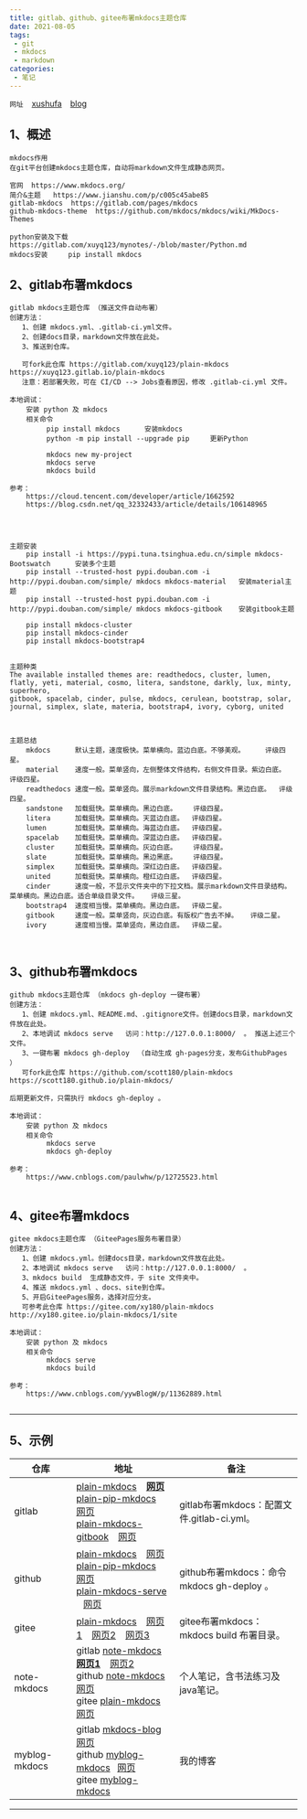 ```yaml
---
title: gitlab、github、gitee布署mkdocs主题仓库
date: 2021-08-05
tags:
 - git
 - mkdocs
 - markdown
categories:
 - 笔记
---
```



`网址` &ensp; [xushufa]( https://xushufa.cn ) &ensp; [blog]( https://vuepress-blog.xushufa.cn )

## 1、概述
```
mkdocs作用
在git平台创建mkdocs主题仓库，自动将markdown文件生成静态网页。 

官网  https://www.mkdocs.org/
简介&主题   https://www.jianshu.com/p/c005c45abe85
gitlab-mkdocs  https://gitlab.com/pages/mkdocs
github-mkdocs-theme  https://github.com/mkdocs/mkdocs/wiki/MkDocs-Themes

```

```
python安装及下载  https://gitlab.com/xuyq123/mynotes/-/blob/master/Python.md
mkdocs安装     pip install mkdocs

```

## 2、gitlab布署mkdocs
```
gitlab mkdocs主题仓库 （推送文件自动布署）
创建方法：
   1、创建 mkdocs.yml、.gitlab-ci.yml文件。
   2、创建docs目录，markdown文件放在此处。
   3、推送到仓库。
   
   可fork此仓库 https://gitlab.com/xuyq123/plain-mkdocs    https://xuyq123.gitlab.io/plain-mkdocs
   注意：若部署失败，可在 CI/CD --> Jobs查看原因，修改 .gitlab-ci.yml 文件。
   
本地调试：
	安装 python 及 mkdocs 
	相关命令 
		 pip install mkdocs      安装mkdocs
		 python -m pip install --upgrade pip     更新Python
		 
		 mkdocs new my-project
		 mkdocs serve
		 mkdocs build

参考：
	https://cloud.tencent.com/developer/article/1662592
	https://blog.csdn.net/qq_32332433/article/details/106148965
	
	
```

``` 
		 
主题安装
	pip install -i https://pypi.tuna.tsinghua.edu.cn/simple mkdocs-Bootswatch      安装多个主题
	pip install --trusted-host pypi.douban.com -i http://pypi.douban.com/simple/ mkdocs mkdocs-material   安装material主题
	pip install --trusted-host pypi.douban.com -i http://pypi.douban.com/simple/ mkdocs mkdocs-gitbook    安装gitbook主题
	
	pip install mkdocs-cluster   
	pip install mkdocs-cinder      
	pip install mkdocs-bootstrap4
		
		
主题种类					
The available installed themes are: readthedocs, cluster, lumen, flatly, yeti, material, cosmo, litera, sandstone, darkly, lux, minty, superhero, 
gitbook, spacelab, cinder, pulse, mkdocs, cerulean, bootstrap, solar, journal, simplex, slate, materia, bootstrap4, ivory, cyborg, united



主题总结
	mkdocs      默认主题，速度极快。菜单横向。蓝边白底。不够美观。     评级四星。
	material    速度一般。菜单竖向，左侧整体文件结构，右侧文件目录。紫边白底。   评级四星。
	readthedocs 速度一般。菜单竖向。展示markdown文件目录结构。黑边白底。  评级四星。
	sandstone   加载挺快。菜单横向。黑边白底。    评级四星。
	litera      加载挺快。菜单横向。天蓝边白底。  评级四星。
	lumen       加载挺快。菜单横向。海蓝边白底。  评级四星。
	spacelab    加载挺快。菜单横向。深蓝边白底。  评级四星。
	cluster	    加载挺快。菜单横向。灰边白底。    评级四星。
	slate	    加载挺快。菜单横向。黑边黑底。    评级四星。
	simplex	    加载挺快。菜单横向。深红边白底。  评级四星。
	united	    加载挺快。菜单横向。橙红边白底。  评级四星。
	cinder	    速度一般，不显示文件夹中的下拉文档。展示markdown文件目录结构。菜单横向。黑边白底。适合单级目录文件。   评级三星。
	bootstrap4  速度相当慢。菜单横向。黑边白底。  评级二星。
	gitbook     速度一般。菜单竖向，灰边白底。有版权广告去不掉。   评级二星。
	ivory       速度相当慢。菜单竖向，黑边白底。  评级二星。

	
```

## 3、github布署mkdocs

```
github mkdocs主题仓库 （mkdocs gh-deploy 一键布署）
创建方法：
   1、创建 mkdocs.yml、README.md、.gitignore文件。创建docs目录，markdown文件放在此处。
   2、本地调试 mkdocs serve   访问：http://127.0.0.1:8000/  。 推送上述三个文件。
   3、一键布署 mkdocs gh-deploy  （自动生成 gh-pages分支，发布GithubPages ）
   可fork此仓库 https://github.com/scott180/plain-mkdocs 	https://scott180.github.io/plain-mkdocs/

后期更新文件，只需执行 mkdocs gh-deploy 。
   
本地调试：
	安装 python 及 mkdocs 
	相关命令 
		 mkdocs serve
		 mkdocs gh-deploy 
	
参考：
	https://www.cnblogs.com/paulwhw/p/12725523.html
	
```

## 4、gitee布署mkdocs
```
gitee mkdocs主题仓库 （GiteePages服务布署目录）
创建方法：
   1、创建 mkdocs.yml。创建docs目录，markdown文件放在此处。
   2、本地调试 mkdocs serve   访问：http://127.0.0.1:8000/  。
   3、mkdocs build  生成静态文件，于 site 文件夹中。
   4、推送 mkdocs.yml 、docs、site到仓库。
   5、开启GiteePages服务，选择对应分支。
   可参考此仓库 https://gitee.com/xy180/plain-mkdocs 	http://xy180.gitee.io/plain-mkdocs/1/site
   
本地调试：
	安装 python 及 mkdocs 
	相关命令 
		 mkdocs serve
		 mkdocs build
		 
参考：
	https://www.cnblogs.com/yywBlogW/p/11362889.html


```

---

## 5、示例

| 仓库   | 地址                                               			      |  备注             			                 |
| -----  | -------------------------------------------------------------      |  -----------------------------------         |
| gitlab | [plain-mkdocs]( https://gitlab.com/xuyq123/plain-mkdocs ) &ensp; [**网页**]( https://xuyq123.gitlab.io/plain-mkdocs ) <br/>[plain-pip-mkdocs]( https://gitlab.com/xuyq123/plain-pip-mkdocs ) &ensp; [网页]( https://xuyq123.gitlab.io/plain-pip-mkdocs )  <br/>[plain-mkdocs-gitbook]( https://gitlab.com/xuyq123/plain-mkdocs-gitbook ) &ensp; [网页]( https://xuyq123.gitlab.io/plain-mkdocs-gitbook )            |  gitlab布署mkdocs：配置文件.gitlab-ci.yml。    |
| github | [plain-mkdocs]( https://github.com/scott180/plain-mkdocs ) &ensp; [网页](  https://scott180.github.io/plain-mkdocs/ ) <br/>[plain-pip-mkdocs]( https://github.com/scott180/plain-pip-mkdocs ) &ensp; [网页]( https://scott180.github.io/plain-pip-mkdocs )  <br/>[plain-mkdocs-serve]( https://github.com/scott180/plain-mkdocs-serve )  &ensp; [网页]( https://scott180.github.io/plain-mkdocs-serve )              |  github布署mkdocs：命令mkdocs gh-deploy 。           |
| gitee  |  [plain-mkdocs]( https://gitee.com/xy180/plain-mkdocs ) &ensp; [网页1]( http://xy180.gitee.io/plain-mkdocs/1/site/ ) &ensp; [网页2]( http://xy180.gitee.io/plain-mkdocs/2/site/ ) &ensp; [网页3]( http://xy180.gitee.io/plain-mkdocs/3/site/ )                                  |  gitee布署mkdocs：mkdocs build 布署目录。    |
| note-mkdocs   | gitlab [note-mkdocs]( https://gitlab.com/xuyq123/note-mkdocs )&ensp; [**网页1**](  https://xuyq123.gitlab.io/note-mkdocs/ ) &ensp; [网页2](  https://xuyq123.gitlab.io/note-pip-mkdocs/ ) <br/>github [note-mkdocs]( https://github.com/scott180/note-mkdocs )&ensp; [网页](  https://scott180.github.io/note-mkdocs/ )<br/>gitee [plain-mkdocs]( https://gitee.com/xy180/plain-mkdocs/tree/master/note )&ensp; [网页](  http://xy180.gitee.io/plain-mkdocs/note/site/ )       |  个人笔记，含书法练习及java笔记。                        |
| myblog-mkdocs   | gitlab [mkdocs-blog]( https://gitlab.com/xuyq123/mkdocs-blog )&ensp; [网页](  https://xuyq123.gitlab.io/mkdocs-blog/ ) <br/>github [myblog-mkdocs]( https://github.com/scott180/myblog-mkdocs )&ensp; [网页](  https://scott180.github.io/myblog-mkdocs/ )<br/>gitee [myblog-mkdocs]( https://gitee.com/xy180/myblog-mkdocs ) |  我的博客                        |

---

